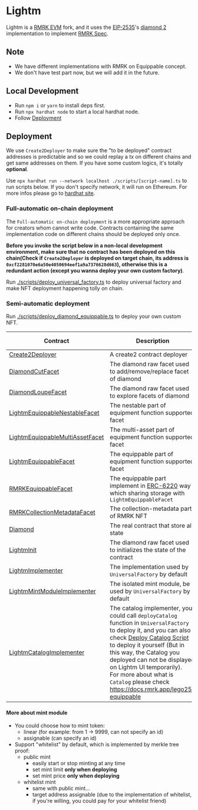 # Lightm

Lightm is a [RMRK EVM](https://github.com/rmrk-team/evm) fork, and it uses the [EIP-2535](https://eips.ethereum.org/EIPS/eip-2535)'s [diamond 2](https://github.com/mudgen/diamond-2-hardhat) implementation to implement [RMRK Spec](https://github.com/rmrk-team/rmrk-spec/tree/master/standards/abstract).

## Note
- We have different implementations with RMRK on Equippable concept.
- We don't have test part now, but we will add it in the future.

## Local Development
- Run `npm i` or `yarn` to install deps first.
- Run `npx hardhat node` to start a local hardhat node.
- Follow [Deployment](#deployment)

## Deployment

We use `Create2Deployer` to make sure the "to be deployed" contract addresses is predictable and so we could replay a tx on different chains and get same addresses on them. If you have some custom logics, it's totally **optional**.

Use `npx hardhat run --network localhost ./scripts/[script-name].ts` to run scripts below. If you don't specify network, it will run on Ethereum. For more infos please go to [hardhat site](https://hardhat.org/hardhat-runner/docs/getting-started).

### Full-automatic on-chain deployment

The `Full-automatic on-chain deployment` is a more appropriate approach for creators whom cannot write code. Contracts containing the same implementation code on different chains should be deployed only once. 

**Before you invoke the script below in a non-local development environment, make sure that no contract has been deployed on this chain(Check if `Create2Deployer` is deployed on target chain, its address is `0xcf2281070e6a50e4050694eef1a9a7376628d663`), otherwise this is a redundant action (except you wanna deploy your own custom factory)**.

Run [./scripts/deploy_universal_factory.ts](./scripts/deploy_universal_factory.ts) to deploy universal factory and make NFT deployment happening tolly on chain.

### Semi-automatic deployment

Run [./scripts/deploy_diamond_equippable.ts](./scripts/deploy_diamond_equippable.ts) to deploy your own custom NFT.

| Contract                                                                                   | Description                                                                                                                                                                                                                                                                                                                                                                                   | Can reuse |
| ------------------------------------------------------------------------------------------ | --------------------------------------------------------------------------------------------------------------------------------------------------------------------------------------------------------------------------------------------------------------------------------------------------------------------------------------------------------------------------------------------- | --------- |
| [Create2Deployer](./contracts/src/Create2Deployer.sol)                                     | A create2 contract deployer                                                                                                                                                                                                                                                                                                                                                                   | yes       |
| [DiamondCutFacet](./contracts/src/DiamondCutFacet.sol)                                     | The diamond raw facet used to add/remove/replace facet of diamond                                                                                                                                                                                                                                                                                                                             | yes       |
| [DiamondLoupeFacet](./contracts/src/DiamondLoupeFacet.sol)                                 | The diamond raw facet used to explore facets of diamond                                                                                                                                                                                                                                                                                                                                       | yes       |
| [LightmEquippableNestableFacet](./contracts/src/LightmEquippableNestableFacet.sol)         | The nestable part of equipment function supported facet                                                                                                                                                                                                                                                                                                                                       | yes       |
| [LightmEquippableMultiAssetFacet](./contracts/src/LightmEquippableMultiAssetFacet.sol)     | The multi-asset part of equipment function supported facet                                                                                                                                                                                                                                                                                                                                    | yes       |
| [LightmEquippableFacet](./contracts/src/LightmEquippableFacet.sol)                         | The equippable part of equipment function supported facet                                                                                                                                                                                                                                                                                                                                     | yes       |
| [RMRKEquippableFacet](./contracts/src/RMRKEquippableFacet.sol)                             | The equippable part implement in [ERC-6220](https://eips.ethereum.org/EIPS/eip-6220) way which sharing storage with `LightmEquippableFacet`                                                                                                                                                                                                                                              | yes       |
| [RMRKCollectionMetadataFacet](./contracts/src/RMRKCollectionMetadataFacet.sol)             | The collection-metadata part of RMRK NFT                                                                                                                                                                                                                                                                                                                                                      | yes       |
| [Diamond](./contracts/src/Diamond.sol)                                                     | The real contract that store all state                                                                                                                                                                                                                                                                                                                                                        | no        |
| [LightmInit](./contracts/src/LightmInit.sol)                                               | The diamond raw facet used to initializes the state of the contract                                                                                                                                                                                                                                                                                                                           | yes       |
| [LightmImplementer](./contracts/implementations/LightmImplementer.sol)                     | The implementation used by `UniversalFactory` by default                                                                                                                                                                                                                                                                                                                                      | yes       |
| [LightmMintModuleImplementer](./contracts/implementations/LightmMintModuleImplementer.sol) | The isolated mint module, be used by `UniversalFactory` by default                                                                                                                                                                                                                                                                                                                            | yes       |
| [LightmCatalogImplementer](./contracts//implementations/LightmCatalogImplementer.sol)      | The catalog implementer, you could call `deployCatalog` function in `UniversalFactory` to deploy it, and you can also check [Deploy Catalog Script](./scripts/deploy_catalog.ts) to deploy it yourself (But in this way, the Catalog you deployed can not be displayed on Lightm UI temporarily). <br />For more about what is `Catalog` please check https://docs.rmrk.app/lego25-equippable | no        |

#### More about mint module
- You could choose how to mint token:
  - linear (for example: from 1 -> 9999, can not specify an id)
  - assignable (can specify an id)
- Support "whitelist" by default, which is implemented by merkle tree proof:
  - public mint
    - easily start or stop minting at any time
    - set mint limit **only when deploying**
    - set mint price **only when deploying**
  - whitelist mint
    - same with public mint...
    - target address assignable (due to the implementation of whitelist, if you're willing, you could pay for your whitelist friend)